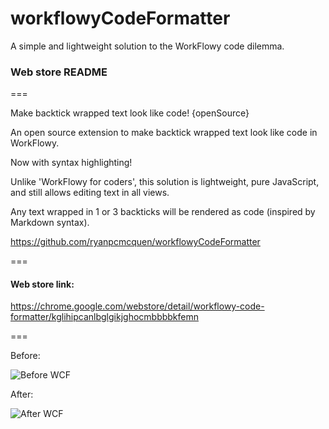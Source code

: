 # workflowyCodeFormatter
A simple and lightweight solution to the WorkFlowy code dilemma.


### Web store README
===

Make backtick wrapped text look like code! {openSource}

An open source extension to make backtick wrapped text look like code in WorkFlowy.

Now with syntax highlighting!

Unlike 'WorkFlowy for coders', this solution is lightweight, pure JavaScript, and still allows editing text in all views.

Any text wrapped in 1 or 3 backticks will be rendered as code (inspired by Markdown syntax).

https://github.com/ryanpcmcquen/workflowyCodeFormatter

===

#### Web store link:

https://chrome.google.com/webstore/detail/workflowy-code-formatter/kglihipcanlbglgikjghocmbbbbkfemn

===

Before:

![Before WCF](https://usercontent.irccloud-cdn.com/file/VIDBEc3e/before_WCF.png)

After:

![After WCF](https://usercontent.irccloud-cdn.com/file/E9kGfy38/after_WCF.png)
